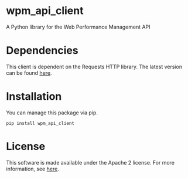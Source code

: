 wpm_api_client
======================

A Python library for the Web Performance Management API

Dependencies
=============

This client is dependent on the Requests HTTP library. The latest version can be found [here](http://docs.python-requests.org/en/latest/).

Installation
=============

You can manage this package via pip.

```
pip install wpm_api_client
```

License
========

This software is made available under the Apache 2 license. For more information, see [here](http://www.apache.org/licenses/LICENSE-2.0).
